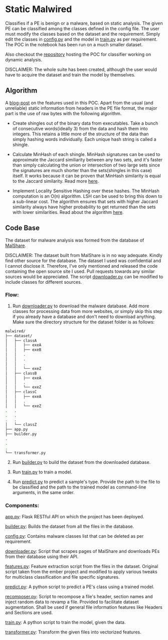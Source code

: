 # Static Malwired
Classifies if a PE is benign or a malware, based on static analysis.
The given PE can be classified among the classes defined in the config file. The user must modify the classes based on the dataset and the requirement. Simply edit the classes in [config.py](https://github.com/hexterisk/static-malwired/blob/master/config.py) and the model in [train.py](https://github.com/hexterisk/static-malwired/blob/master/train.py) as per requirement. The POC in the notebook has been run on a much smaller dataset.

Also checkout the [repository](https://github.com/hexterisk/dynamic-malwired/) hosting the POC for classifier working on dynamic analysis.

DISCLAIMER: The whole suite has been created, although the user would have to acquire the dataset and train the model by themselves.

## Algorithm

A [blog-post](https://hexterisk.github.io/blog/posts/2020/07/20/classification-of-malware-through-static-analysis/) on the features used in this POC.
Apart from the usual (and unreliable) static information from headers in the PE file format, the major part is the use of raw bytes with the following algorithm.

* Create shingles out of the binary data from executables.
Take a bunch of consecutive words(ideally 3) from the data and hash them into integers. This retains a little more of the structure of the data than simply hashing words individually. Each unique hash string is called a shingle.

* Calculate MinHash of each shingle.
MinHash signatures can be used to approximate the Jaccard similiarity between any two sets, and it's faster than simply calculating the union or intersection of two large sets since the signatures are much shorter than the sets(shingles in this case) itself. It works because it can be proven that MinHash similarity is equal to the Jaccard similarity. Read more [here](https://mccormickml.com/2015/06/12/minhash-tutorial-with-python-code/).

* Implement Locality Sensitive Hashing over these hashes.
The MinHash computation is an O(n) algorithm. LSH can be used to bring this down to a sub-linear cost. The algorithm ensures that sets with higher Jaccard similarity always have higher probability to get returned than the sets with lower similarities. Read about the algorithm [here](http://infolab.stanford.edu/~ullman/mmds/ch3.pdf).

## Code Base

The dataset for malware analysis was formed from the database of [MalShare](https://malshare.com).

DISCLAIMER: The dataset built from MalShare is in no way adequate. Kindly find other source for the database. The dataset I used was confidential and I cannot disclose it. Therefore, I've only mentioned and released the code containing the open source site I used. Pull requests towards any similar sources would be appreciated. The script [downloader.py](https://github.com/hexterisk/static-malwired/blob/master/downloader.py) can be modified to include classes for different sources.

### Flow:

1. Run [downloader.py](https://github.com/hexterisk/static-malwired/blob/master/downloader.py) to download the malware database. Add more classes for processing data from more websites, or simply skip this step if you already have a database and don't need to download anything.
Make sure the directory structure for the dataset folder is as follows:
```bash
malwired/
├── dataset/
│   ├── classA
│   │   ├── exeA
│   │   ├── exeB
│   │   .
│   │   .
│   │   .
│   │   └── exeZ
│   ├── classB
│   │   ├── exeA
│   │   .
│   │   └── exeZ
│   ├── classC
│   │   ├── exeA
│   │   .
│   │   └── exeZ
.   .
.   .
.   .
│   └── classZ
├── app.py
├── builder.py
.
.
.
└── transformer.py
```

2. Run [builder.py](https://github.com/hexterisk/static-malwired/blob/master/builder.py) to build the dataset from the downloaded database.

3. Run [train.py](https://github.com/hexterisk/static-malwired/blob/master/train.py) to train a model.

4. Run [predict.py](https://github.com/hexterisk/static-malwired/blob/master/predict.py) to predict a sample's type. Provide the path to the file to be classified and the path to the trained model as command-line arguments, in the same order.

### Components:

[app.py](https://github.com/hexterisk/static-malwired/blob/master/app.py): Flask RESTful API on which the project has been deployed.

[builder.py](https://github.com/hexterisk/static-malwired/blob/master/builder.py): Builds the dataset from all the files in the database.

[config.py](https://github.com/hexterisk/static-malwired/blob/master/config.py): Contains malware classes list that can be deleted as per requirement.


[downloader.py](https://github.com/hexterisk/static-malwired/blob/master/downloader.py): Script that scrapes pages of MalShare and downloads PEs from their database using their API.

[features.py](https://github.com/hexterisk/static-malwired/blob/master/features.py): Feature extraction script from the files in the dataset. Original script taken from the ember project and modified to apply various tweaks for multiclass classification and file specific signatures.

[predict.py](https://github.com/hexterisk/static-malwired/blob/master/predict.py): A python script to predict a PE's class using a trained model.

[recomposer.py](https://github.com/hexterisk/static-malwired/blob/master/recomposer.py): Script to recompose a file's header, section names and inject random data to revamp a file. Provided to facilitate dataset augmentation. Shall be used if general file information features like Headers and Sections are used.

[train.py](https://github.com/hexterisk/static-malwired/blob/master/train.py): A python script to train the model, given the data.

[transformer.py](https://github.com/hexterisk/static-malwired/blob/master/transformer.py): Transform the given files into vectorized features.
